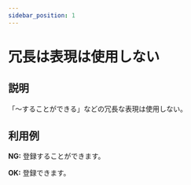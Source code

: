 ```yaml
---
sidebar_position: 1
---
```


# 冗長は表現は使用しない
## 説明
「〜することができる」などの冗長な表現は使用しない。

## 利用例
**NG:**
登録することができます。

**OK:**
登録できます。
